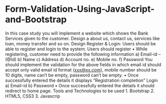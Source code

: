 # Form-Validation-Using-JavaScript-and-Bootstrap

In this case study you will implement a website which shows the Bank Services given to the customer. Design a about us, contact us, services like loan, money transfer and so on.
Design 
Register & Login: Users should be able to register and login to the system.
Users should register
• While registering, customer need to provide the following information
      a) Email-id – (@Id)
      b) Name
      c) Address
      d) Account no.
      e) Mobile no.
      f) Password
You should implement the validation for the above fields in which email id should accept 
only valid email id format (xxx@xx.com), mobile number should be 10 digits, name can’t be 
empty, password can’t be empty.
• Once successfully entered the details it displays “Registration completion”
      Login 
      a) Email-id
      b) Password 
• Once successfully entered the details it should redirect to home page.
Tools and Technologies to be used
        1. Bootstrap
        2. HTML5, CSS3
        3. Javascrip

